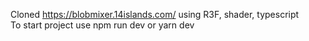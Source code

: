 Cloned https://blobmixer.14islands.com/ using R3F, shader, typescript
<br/>
To start project use 
  npm run dev 
  or 
  yarn dev
